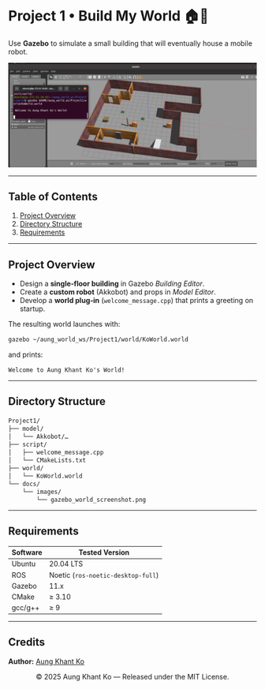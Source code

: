 # Project 1 • Build My World 🏠🤖

Use **Gazebo** to simulate a small building that will eventually house a mobile robot.  

<p align="center">
  <img src="docs/images/gazebo_world_screenshot.png" alt="Gazebo screenshot" width="700"/>
</p>

---

## Table of Contents
1. [Project Overview](#project-overview)
2. [Directory Structure](#directory-structure)
3. [Requirements](#requirements)

---

## Project Overview
* Design a **single‑floor building** in Gazebo *Building Editor*.  
* Create a **custom robot** (Akkobot) and props in *Model Editor*.  
* Develop a **world plug‑in** (`welcome_message.cpp`) that prints a greeting on startup.

The resulting world launches with:

```bash
gazebo ~/aung_world_ws/Project1/world/KoWorld.world
```

and prints:

```
Welcome to Aung Khant Ko's World!
```

---

## Directory Structure
```text
Project1/
├── model/                 
│   └── Akkobot/…
├── script/                
│   ├── welcome_message.cpp
│   └── CMakeLists.txt
├── world/                 
│   └── KoWorld.world
└── docs/
    └── images/
        └── gazebo_world_screenshot.png
```

---

## Requirements

| Software | Tested Version |
|----------|----------------|
| Ubuntu   | 20.04 LTS      |
| ROS      | Noetic (`ros-noetic-desktop-full`) |
| Gazebo   | 11.x           |
| CMake    | ≥ 3.10         |
| gcc/g++  | ≥ 9            |

---


## Credits
**Author:** [Aung Khant Ko](https://github.com/akkexd)  


<p align="center">© 2025 Aung Khant Ko — Released under the MIT License.</p>
